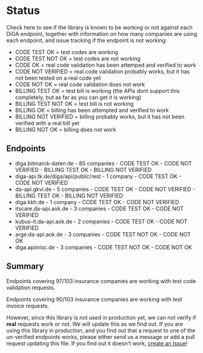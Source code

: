# Status

Check here to see if the library is known to be working or not against each DiGA endpoint, 
together with information on how many companies are using each endpoint, and issue tracking if the endpoint is not working:

- CODE TEST OK = test codes are working
- CODE TEST NOT OK = test codes are not working
- CODE OK = real code validation has been attemped and verified to work
- CODE NOT VERIFIED = real code validation probably works, but it has not been tested on a real code yet
- CODE NOT OK = real code validation does not work
- BILLING TEST OK = test bill is working (the APIs dont support this completely, but as far as you can get it is working)
- BILLING TEST NOT OK = test bill is not working
- BILLING OK = billing has been attempted and verified to work
- BILLING NOT VERIFIED = billing probably works, but it has not been verified with a real bill yet
- BILLING NOT OK = billing does not work


## Endpoints

- diga.bitmarck-daten.de - 85 companies - CODE TEST OK - CODE NOT VERIFIED - BILLING TEST OK - BILLING NOT VERIFIED
- diga-api.tk.de/diga/api/public/rest - 1 company - CODE TEST OK - CODE NOT VERIFIED
- da-api.gkvi.de - 5 companies - CODE TEST OK - CODE NOT VERIFIED - BILLING TEST OK - BILLING NOT VERIFIED
- diga.kkh.de - 1 company - CODE TEST OK - CODE NOT VERIFIED
- itscare.da-api.aok.de - 3 companies - CODE TEST OK - CODE NOT VERIFIED
- kubus-it.da-api.aok.de - 2 companies - CODE TEST OK - CODE NOT VERIFIED
- arge.da-api.aok.de - 3 companies - CODE TEST NOT OK - CODE NOT OK
- diga.apimisc.de - 3 companies - CODE TEST NOT OK - CODE NOT OK

## Summary 

Endpoints covering 97/103 insurance companies are working with test code validation requests.

Endpoints covering 90/103 insurance companies are working with test invoice requests.

However, since this library is not used in production yet, we can not verify if __real__ requests work or not.
We will update this as we find out. If you are using this library in production, and you find out that a request to
one of the un-verified endpoints works, please either send us a message or add a pull request updating this file.
If you find out it doesn't work, [create an Issue](https://github.com/alex-therapeutics/diga-api-client/issues/new/choose)!
